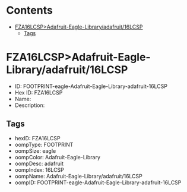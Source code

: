 



Contents
========

* [FZA16LCSP>Adafruit-Eagle-Library/adafruit/16LCSP](#fza16lcspadafruit-eagle-libraryadafruit16lcsp)
	* [Tags](#tags)

# FZA16LCSP>Adafruit-Eagle-Library/adafruit/16LCSP

- ID: FOOTPRINT-eagle-Adafruit-Eagle-Library-adafruit-16LCSP
- Hex ID: FZA16LCSP
- Name: 
- Description: 

## Tags

- hexID: FZA16LCSP
- oompType: FOOTPRINT
- oompSize: eagle
- oompColor: Adafruit-Eagle-Library
- oompDesc: adafruit
- oompIndex: 16LCSP
- oompName: Adafruit-Eagle-Library/adafruit/16LCSP
- oompID: FOOTPRINT-eagle-Adafruit-Eagle-Library-adafruit-16LCSP
